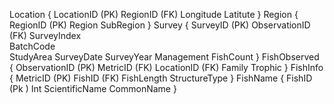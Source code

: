 Location 
{
	LocationID  	(PK) 
	RegionID 		(FK)
	Longitude
	Latitute
}
Region
{
	RegionID		(PK)
	Region
	SubRegion
}
Survey
{
	SurveyID 		(PK) 
	ObservationID   (FK)
	SurveyIndex   
	BatchCode	   
	StudyArea
	SurveyDate
	SurveyYear
	Management
	FishCount
}
FishObserved
{
	ObservationID 	(PK)
	MetricID		(FK)
	LocationID		(FK)
	Family
	Trophic
}
FishInfo
{
	MetricID		(PK)
	FishID			(FK)
	FishLength
	StructureType
}
FishName
{
	FishID   (Pk ) Int
	ScientificName
	CommonName
}